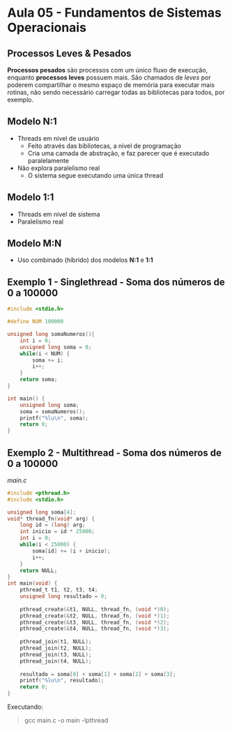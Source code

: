 # Aula 05 - Fundamentos de Sistemas Operacionais


## Processos Leves & Pesados

**Processos pesados** são processos com um único fluxo de execução, enquanto **processos leves** possuem mais.
São chamados de *leves* por poderem compartilhar o mesmo espaço de memória para executar mais rotinas, não sendo necessário carregar todas as bibliotecas para todos, por exemplo.


## Modelo N:1

- Threads em nível de usuário
    - Feito através das bibliotecas, a nível de programação
    - Cria uma camada de abstração, e faz parecer que é executado paralelamente
- Não explora paralelismo real
    - O sistema segue executando uma única thread


## Modelo 1:1

- Threads em nível de sistema
- Paralelismo real


## Modelo M:N

- Uso combinado (híbrido) dos modelos **N:1** e **1:1**



## Exemplo 1 - Singlethread - Soma dos números de 0 a 100000 

```c
#include <stdio.h>

#define NUM 100000

unsigned long somaNumeros(){
    int i = 0;
    unsigned long soma = 0;
    while(i < NUM) {
        soma += i;
        i++;
    }
    return soma;
}

int main() {
    unsigned long soma;
    soma = somaNumeros();
    printf("%lu\n", soma);
    return 0;
}
```

## Exemplo 2 - Multithread - Soma dos números de 0 a 100000

*main.c*
```c
#include <pthread.h>
#include <stdio.h>

unsigned long soma[4];
void* thread_fn(void* arg) {
    long id = (long) arg;
    int inicio = id * 25000;
    int i = 0;
    while(i < 25000) {
        soma[id] += (i + inicio);
        i++;
    }
    return NULL;
}
int main(void) {
    pthread_t t1, t2, t3, t4;
    unsigned long resultado = 0;
    
    pthread_create(&t1, NULL, thread_fn, (void *)0);
    pthread_create(&t2, NULL, thread_fn, (void *)1);
    pthread_create(&t3, NULL, thread_fn, (void *)2);
    pthread_create(&t4, NULL, thread_fn, (void *)3);
    
    pthread_join(t1, NULL);
    pthread_join(t2, NULL);
    pthread_join(t3, NULL);
    pthread_join(t4, NULL);
    
    resultado = soma[0] + soma[1] + soma[2] + soma[3];
    printf("%lu\n", resultado);
    return 0;
}
```

Executando:

> gcc main.c -o main -lpthread